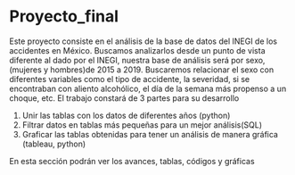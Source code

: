 # Proyecto_final
Este proyecto consiste en el análisis de la base de datos del INEGI de los accidentes en México.
Buscamos analizarlos desde un punto de vista diferente al dado por el INEGI, nuestra base de análisis será por sexo,(mujeres y hombres)de 2015 a 2019.
Buscaremos relacionar el sexo con diferentes variables como el tipo de accidente, la severidad, si se encontraban con aliento alcohólico, el día de la semana más propenso a un choque, etc.
El trabajo constará de 3 partes para su desarrollo 
   1. Unir las tablas con los datos de diferentes años (python)
   2. Filtrar datos en tablas más pequeñas para un mejor análisis(SQL)
   3. Graficar las tablas obtenidas para tener un análisis de manera gráfica (tableau, python)
   
En esta sección podrán ver los avances, tablas, códigos y gráficas

